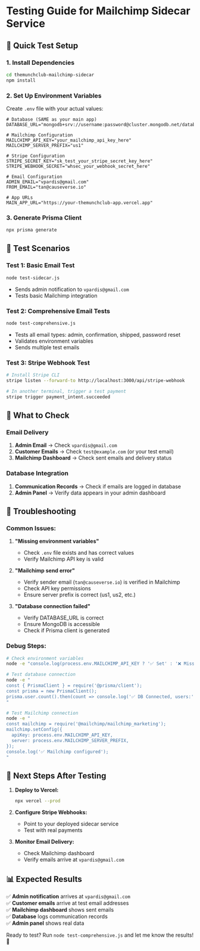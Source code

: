 # Testing Guide for Mailchimp Sidecar Service

## 🧪 **Quick Test Setup**

### 1. **Install Dependencies**
```bash
cd themunchclub-mailchimp-sidecar
npm install
```

### 2. **Set Up Environment Variables**
Create `.env` file with your actual values:

```env
# Database (SAME as your main app)
DATABASE_URL="mongodb+srv://username:password@cluster.mongodb.net/database_name"

# Mailchimp Configuration
MAILCHIMP_API_KEY="your_mailchimp_api_key_here"
MAILCHIMP_SERVER_PREFIX="us1"

# Stripe Configuration  
STRIPE_SECRET_KEY="sk_test_your_stripe_secret_key_here"
STRIPE_WEBHOOK_SECRET="whsec_your_webhook_secret_here"

# Email Configuration
ADMIN_EMAIL="vpardis@gmail.com"
FROM_EMAIL="tan@causeverse.io"

# App URLs
MAIN_APP_URL="https://your-themunchclub-app.vercel.app"
```

### 3. **Generate Prisma Client**
```bash
npx prisma generate
```

## 🧪 **Test Scenarios**

### **Test 1: Basic Email Test**
```bash
node test-sidecar.js
```
- Sends admin notification to `vpardis@gmail.com`
- Tests basic Mailchimp integration

### **Test 2: Comprehensive Email Tests**
```bash
node test-comprehensive.js
```
- Tests all email types: admin, confirmation, shipped, password reset
- Validates environment variables
- Sends multiple test emails

### **Test 3: Stripe Webhook Test**
```bash
# Install Stripe CLI
stripe listen --forward-to http://localhost:3000/api/stripe-webhook

# In another terminal, trigger a test payment
stripe trigger payment_intent.succeeded
```

## 📧 **What to Check**

### **Email Delivery**
1. **Admin Email** → Check `vpardis@gmail.com`
2. **Customer Emails** → Check `test@example.com` (or your test email)
3. **Mailchimp Dashboard** → Check sent emails and delivery status

### **Database Integration**
1. **Communication Records** → Check if emails are logged in database
2. **Admin Panel** → Verify data appears in your admin dashboard

## 🔧 **Troubleshooting**

### **Common Issues:**

1. **"Missing environment variables"**
   - Check `.env` file exists and has correct values
   - Verify Mailchimp API key is valid

2. **"Mailchimp send error"**
   - Verify sender email (`tan@causeverse.io`) is verified in Mailchimp
   - Check API key permissions
   - Ensure server prefix is correct (us1, us2, etc.)

3. **"Database connection failed"**
   - Verify DATABASE_URL is correct
   - Ensure MongoDB is accessible
   - Check if Prisma client is generated

### **Debug Steps:**
```bash
# Check environment variables
node -e "console.log(process.env.MAILCHIMP_API_KEY ? '✅ Set' : '❌ Missing')"

# Test database connection
node -e "
const { PrismaClient } = require('@prisma/client');
const prisma = new PrismaClient();
prisma.user.count().then(count => console.log('✅ DB Connected, users:', count)).catch(err => console.error('❌ DB Error:', err.message));
"

# Test Mailchimp connection
node -e "
const mailchimp = require('@mailchimp/mailchimp_marketing');
mailchimp.setConfig({
  apiKey: process.env.MAILCHIMP_API_KEY,
  server: process.env.MAILCHIMP_SERVER_PREFIX,
});
console.log('✅ Mailchimp configured');
"
```

## 🚀 **Next Steps After Testing**

1. **Deploy to Vercel:**
   ```bash
   npx vercel --prod
   ```

2. **Configure Stripe Webhooks:**
   - Point to your deployed sidecar service
   - Test with real payments

3. **Monitor Email Delivery:**
   - Check Mailchimp dashboard
   - Verify emails arrive at `vpardis@gmail.com`

## 📊 **Expected Results**

✅ **Admin notification** arrives at `vpardis@gmail.com`  
✅ **Customer emails** arrive at test email addresses  
✅ **Mailchimp dashboard** shows sent emails  
✅ **Database** logs communication records  
✅ **Admin panel** shows real data  

Ready to test? Run `node test-comprehensive.js` and let me know the results! 🚀
